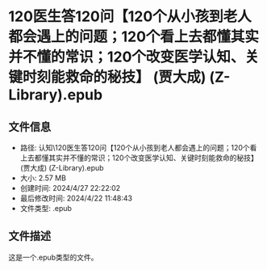 ﻿# 120医生答120问【120个从小孩到老人都会遇上的问题；120个看上去都懂其实并不懂的常识；120个改变医学认知、关键时刻能救命的秘技】 (贾大成) (Z-Library).epub

## 文件信息
- 路径: 认知\120医生答120问【120个从小孩到老人都会遇上的问题；120个看上去都懂其实并不懂的常识；120个改变医学认知、关键时刻能救命的秘技】 (贾大成) (Z-Library).epub
- 大小: 2.57 MB
- 创建时间: 2024/4/27 22:22:02
- 最后修改时间: 2024/4/22 11:48:43
- 文件类型: .epub

## 文件描述
这是一个.epub类型的文件。

